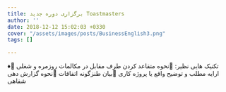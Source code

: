 ```yaml
---
title: برگزاری دوره جدید Toastmasters
author: ''
date: 2018-12-12 15:02:03 +0330
cover: "/assets/images/posts/BusinessEnglish3.png"
tags: []

---
```

♦️تکنیک هایی نظیر:                                                                           📌نحوه متقاعد کردن طرف مقابل در مکالمات روزمره و شغلی                                     📌ارایه مطلب و توضیح واقع یا پروژه کاری                                                      📌بیان طنزگونه اتفاقات                                                                      📌نحوه گزارش دهی شفاهی 